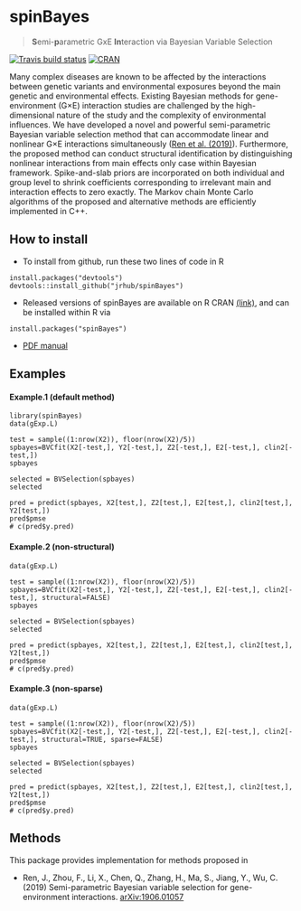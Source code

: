 
<!-- README.md is generated from README.Rmd. Please edit that file -->

# spinBayes

> **S**emi-**p**arametric GxE **In**teraction via Bayesian Variable
> Selection

<!-- badges: start -->

[![Travis build
status](https://travis-ci.org/jrhub/spinBayes.svg?branch=master)](https://travis-ci.org/jrhub/spinBayes)
[![CRAN](https://www.r-pkg.org/badges/version/spinBayes)](https://cran.r-project.org/package=spinBayes)
<!-- badges: end -->

Many complex diseases are known to be affected by the interactions
between genetic variants and environmental exposures beyond the main
genetic and environmental effects. Existing Bayesian methods for
gene-environment (G×E) interaction studies are challenged by the
high-dimensional nature of the study and the complexity of environmental
influences. We have developed a novel and powerful semi-parametric
Bayesian variable selection method that can accommodate linear and
nonlinear G×E interactions simultaneously ([Ren et
al. (2019)](https://arxiv.org/abs/1906.01057)). Furthermore, the
proposed method can conduct structural identification by distinguishing
nonlinear interactions from main effects only case within Bayesian
framework. Spike-and-slab priors are incorporated on both individual and
group level to shrink coefficients corresponding to irrelevant main and
interaction effects to zero exactly. The Markov chain Monte Carlo
algorithms of the proposed and alternative methods are efficiently
implemented in C++.

## How to install

  - To install from github, run these two lines of code in R

<!-- end list -->

    install.packages("devtools")
    devtools::install_github("jrhub/spinBayes")

  - Released versions of spinBayes are available on R CRAN
    [(link)](https://cran.r-project.org/package=spinBayes), and can be
    installed within R via

<!-- end list -->

    install.packages("spinBayes")

  - [PDF
    manual](https://cran.r-project.org/web/packages/spinBayes/spinBayes.pdf)

## Examples

<!-- ### Survival response -->

#### Example.1 (default method)

    library(spinBayes)
    data(gExp.L)
    
    test = sample((1:nrow(X2)), floor(nrow(X2)/5))
    spbayes=BVCfit(X2[-test,], Y2[-test,], Z2[-test,], E2[-test,], clin2[-test,])
    spbayes
    
    selected = BVSelection(spbayes)
    selected
    
    pred = predict(spbayes, X2[test,], Z2[test,], E2[test,], clin2[test,], Y2[test,])
    pred$pmse
    # c(pred$y.pred)

<!-- ### Binary response -->

#### Example.2 (non-structural)

    data(gExp.L)
    
    test = sample((1:nrow(X2)), floor(nrow(X2)/5))
    spbayes=BVCfit(X2[-test,], Y2[-test,], Z2[-test,], E2[-test,], clin2[-test,], structural=FALSE)
    spbayes
    
    selected = BVSelection(spbayes)
    selected
    
    pred = predict(spbayes, X2[test,], Z2[test,], E2[test,], clin2[test,], Y2[test,])
    pred$pmse
    # c(pred$y.pred)

#### Example.3 (non-sparse)

    data(gExp.L)
    
    test = sample((1:nrow(X2)), floor(nrow(X2)/5))
    spbayes=BVCfit(X2[-test,], Y2[-test,], Z2[-test,], E2[-test,], clin2[-test,], structural=TRUE, sparse=FALSE)
    spbayes
    
    selected = BVSelection(spbayes)
    selected
    
    pred = predict(spbayes, X2[test,], Z2[test,], E2[test,], clin2[test,], Y2[test,])
    pred$pmse
    # c(pred$y.pred)

<!-- ## News -->

<!-- ### regnet 0.3.0 [2018-5-21] -->

<!-- * Two new, easy to use, integrated interfaces: cv.regnet() and regnet(). -->

<!-- * New methods for continuous and survival responses. -->

<!-- * The new "clv" argument allows the presence of clinical variables that are not subject to penalty in the X matrix. -->

<!-- ### regnet 0.2.0 [2017-10-14] -->

<!-- * Provides c++ implementation for coordinate descent algorithms. This update significantly increases the speed of cross-validation functions in this package. -->

## Methods

This package provides implementation for methods proposed in

  - Ren, J., Zhou, F., Li, X., Chen, Q., Zhang, H., Ma, S., Jiang, Y.,
    Wu, C. (2019) Semi-parametric Bayesian variable selection for
    gene-environment interactions.
    [arXiv:1906.01057](https://arxiv.org/abs/1906.01057)

<!-- ## References -->

<!-- * Wu, C., and Ma, S. (2015). A selective review of robust variable selection with applications in bioinformatics. [Briefings in Bioinformatics, 16(5), 873â€“883](http://doi.org/10.1093/bib/bbu046) -->

<!-- * Wu, C., Shi, X., Cui, Y. and Ma, S. (2015). A penalized robust semiparametric approach for gene-environment interactions. [Statistics in Medicine, 34 (30): 4016â€“4030](https://doi.org/10.1002/sim.6609) -->

<!-- * Wu, C, Jiang, Y, Ren, J, Cui, Y, Ma, S. (2018). Dissecting gene-environment interactions: A penalized robust approach accounting for hierarchical structures.[Statistics in Medicine, 37:437â€“456](https://doi.org/10.1002/sim.7518) -->
